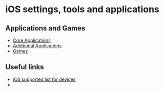 # iOS settings, tools and applications

## Applications and Games
* [Core Applications](./apps.md#core-applications)
* [Additional Applications](./apps.md#core-applications)
* [Games](./apps.md#games)


## Useful links

* [iOS supported list for devices](https://everymac.com/systems/apple/ipad/ipad-faq/ipad-operating-system-info-update-cost-app-support.html)
* 
